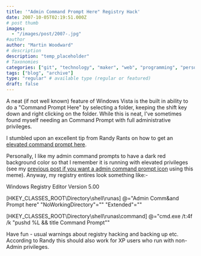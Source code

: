 ```yaml
---
title: '"Admin Command Prompt Here" Registry Hack'
date: 2007-10-05T02:19:51.000Z
# post thumb
images:
  - "/images/post/2007-.jpg"
#author
author: "Martin Woodward"
# description
description: "temp_placeholder"
# Taxonomies
categories: ["git", "technology", "maker", "web", "programming", "personal"]
tags: ["blog", "archive"]
type: "regular" # available type (regular or featured)
draft: false
---
```


A neat (if not well known) feature of Windows Vista is the built in ability to do a "Command Prompt Here" by selecting a folder, keeping the shift key down and right clicking on the folder. While this is neat, I've sometimes found myself needing an Command Prompt with full administrative privileges.

I stumbled upon an excellent tip from Randy Rants on how to get an [elevated command prompt here](http://www.randyrants.com/2007/02/vista_tip_eleva.html).

Personally, I like my admin command prompts to have a dark red background color so that I remember it is running with elevated privileges (see my [previous post if you want a admin command prompt icon](http://www.woodwardweb.com/vista/000349.html) using this meme). Anyway, my registry entires look something like:-

Windows Registry Editor Version 5.00

[HKEY_CLASSES_ROOT\Directory\shell\runas]
@="Admin Comm&and Prompt here"
"NoWorkingDirectory"=""
"Extended"=""

[HKEY_CLASSES_ROOT\Directory\shell\runas\command]
@="cmd.exe /t:4f /k \"pushd %L && title Command Prompt\""

Have fun - usual warnings about registry hacking and backing up etc. According to Randy this should also work for XP users who run with non-Admin privileges.
